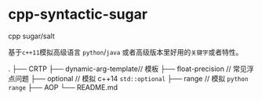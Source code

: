 # cpp-syntactic-sugar
cpp sugar/salt

基于`c++11`模拟高级语言 `python`/`java` 或者高级版本里好用的`关键字`或者特性。

.
├── CRTP
├── dynamic-arg-template// 模板
├── float-precision     // 常见浮点问题
├── optional            // 模拟 c++14 `std::optional`
├── range               // 模拟 `python range` 
├── AOP
└── README.md

